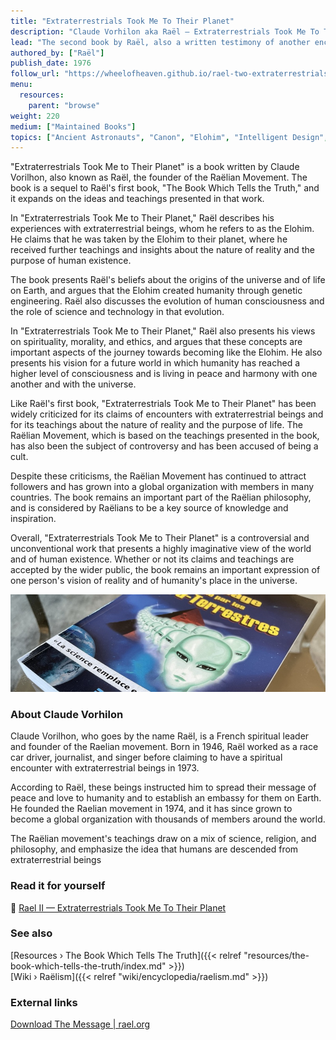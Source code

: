 ```yaml
---
title: "Extraterrestrials Took Me To Their Planet"
description: "Claude Vorhilon aka Raël — Extraterrestrials Took Me To Their Planet (1976)"
lead: "The second book by Raël, also a written testimony of another encounter with Yahweh where he was taken to another planet."
authored_by: ["Raël"]
publish_date: 1976
follow_url: "https://wheelofheaven.github.io/rael-two-extraterrestrials-took-me-to-their-planet/"
menu:
  resources:
    parent: "browse"
weight: 220
medium: ["Maintained Books"]
topics: ["Ancient Astronauts", "Canon", "Elohim", "Intelligent Design", "Neo-Euhemerism"]
---
```


"Extraterrestrials Took Me to Their Planet" is a book written by Claude Vorilhon, also known as Raël, the founder of the Raëlian Movement. The book is a sequel to Raël's first book, "The Book Which Tells the Truth," and it expands on the ideas and teachings presented in that work.

In "Extraterrestrials Took Me to Their Planet," Raël describes his experiences with extraterrestrial beings, whom he refers to as the Elohim. He claims that he was taken by the Elohim to their planet, where he received further teachings and insights about the nature of reality and the purpose of human existence.

The book presents Raël's beliefs about the origins of the universe and of life on Earth, and argues that the Elohim created humanity through genetic engineering. Raël also discusses the evolution of human consciousness and the role of science and technology in that evolution.

In "Extraterrestrials Took Me to Their Planet," Raël also presents his views on spirituality, morality, and ethics, and argues that these concepts are important aspects of the journey towards becoming like the Elohim. He also presents his vision for a future world in which humanity has reached a higher level of consciousness and is living in peace and harmony with one another and with the universe.

Like Raël's first book, "Extraterrestrials Took Me to Their Planet" has been widely criticized for its claims of encounters with extraterrestrial beings and for its teachings about the nature of reality and the purpose of life. The Raëlian Movement, which is based on the teachings presented in the book, has also been the subject of controversy and has been accused of being a cult.

Despite these criticisms, the Raëlian Movement has continued to attract followers and has grown into a global organization with members in many countries. The book remains an important part of the Raëlian philosophy, and is considered by Raëlians to be a key source of knowledge and inspiration.

Overall, "Extraterrestrials Took Me to Their Planet" is a controversial and unconventional work that presents a highly imaginative view of the world and of human existence. Whether or not its claims and teachings are accepted by the wider public, the book remains an important expression of one person's vision of reality and of humanity's place in the universe.

![Image](images/le-message-book.jpg "Extraterrestrials Took Me To Their Planet, 1976 — Raël")

### About Claude Vorhilon

Claude Vorilhon, who goes by the name Raël, is a French spiritual leader and founder of the Raelian movement. Born in 1946, Raël worked as a race car driver, journalist, and singer before claiming to have a spiritual encounter with extraterrestrial beings in 1973.

According to Raël, these beings instructed him to spread their message of peace and love to humanity and to establish an embassy for them on Earth. He founded the Raelian movement in 1974, and it has since grown to become a global organization with thousands of members around the world.

The Raëlian movement's teachings draw on a mix of science, religion, and philosophy, and emphasize the idea that humans are descended from extraterrestrial beings

### Read it for yourself

📖  [Rael II — Extraterrestrials Took Me To Their Planet](https://wheelofheaven.github.io/rael-two-extraterrestrials-took-me-to-their-planet/)

### See also

[Resources › The Book Which Tells The Truth]({{< relref "resources/the-book-which-tells-the-truth/index.md" >}})</br>
[Wiki › Raëlism]({{< relref "wiki/encyclopedia/raelism.md" >}})</br>

### External links

[Download The Message | rael.org](https://www.rael.org/downloads/)
